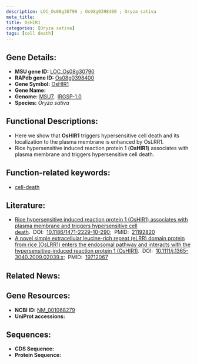 ```yaml
---
description: LOC_Os08g30790 ; Os08g0398400 ; Oryza sativa
meta_title:
title: OsHIR1
categories: [Oryza sativa]
tags: [cell death]
---
```


## Gene Details:
- **MSU gene ID:** [LOC_Os08g30790](http://rice.uga.edu/cgi-bin/ORF_infopage.cgi?orf=LOC_Os08g30790)  
- **RAPdb gene ID:** [Os08g0398400](https://rapdb.dna.affrc.go.jp/locus/?name=Os08g0398400)  
- **Gene Symbol:** <u>OsHIR1</u>
- **Gene Name:**
- **Genome:**  [MSU7](http://rice.uga.edu/),&nbsp;&nbsp;[IRGSP-1.0](https://rapdb.dna.affrc.go.jp/download/irgsp1.html)
- **Species:** *Oryza sativa*

## Functional Descriptions:
   - Here we show that **OsHIR1** triggers hypersensitive cell death and its localization to the plasma membrane is enhanced by OsLRR1.
   - Rice hypersensitive induced reaction protein 1 (**OsHIR1**) associates with plasma membrane and triggers hypersensitive cell death.

## Function-related keywords:
   - [cell-death](/tags/cell-death/)

## Literature:
   - [Rice hypersensitive induced reaction protein 1 (OsHIR1) associates with plasma membrane and triggers hypersensitive cell death](https://www.doi.org/10.1186/1471-2229-10-290).&nbsp;&nbsp;DOI:&nbsp;&nbsp;[10.1186/1471-2229-10-290](https://www.doi.org/10.1186/1471-2229-10-290);&nbsp;&nbsp;PMID:&nbsp;&nbsp;[21192820](https://pubmed.ncbi.nlm.nih.gov/21192820/)
   - [A novel simple extracellular leucine-rich repeat (eLRR) domain protein from rice (OsLRR1) enters the endosomal pathway and interacts with the hypersensitive-induced reaction protein 1 (OsHIR1)](https://www.doi.org/10.1111/j.1365-3040.2009.02039.x).&nbsp;&nbsp;DOI:&nbsp;&nbsp;[10.1111/j.1365-3040.2009.02039.x](https://www.doi.org/10.1111/j.1365-3040.2009.02039.x);&nbsp;&nbsp;PMID:&nbsp;&nbsp;[19712067](https://pubmed.ncbi.nlm.nih.gov/19712067/)

## Related News:

## Gene Resources:
- **NCBI ID:**  [NM_001068279](http://www.ncbi.nlm.nih.gov/nuccore/NM_001068279)
- **UniProt accessions:** [](https://www.uniprot.org/uniprotkb//entry)

## Sequences:
- **CDS Sequence:**
- **Protein Sequence:**
